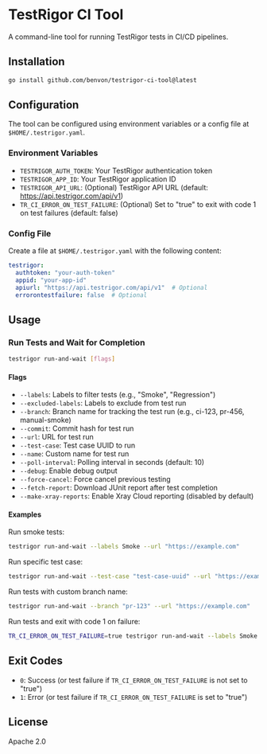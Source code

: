 # TestRigor CI Tool

A command-line tool for running TestRigor tests in CI/CD pipelines.

## Installation

```bash
go install github.com/benvon/testrigor-ci-tool@latest
```

## Configuration

The tool can be configured using environment variables or a config file at `$HOME/.testrigor.yaml`.

### Environment Variables

- `TESTRIGOR_AUTH_TOKEN`: Your TestRigor authentication token
- `TESTRIGOR_APP_ID`: Your TestRigor application ID
- `TESTRIGOR_API_URL`: (Optional) TestRigor API URL (default: https://api.testrigor.com/api/v1)
- `TR_CI_ERROR_ON_TEST_FAILURE`: (Optional) Set to "true" to exit with code 1 on test failures (default: false)

### Config File

Create a file at `$HOME/.testrigor.yaml` with the following content:

```yaml
testrigor:
  authtoken: "your-auth-token"
  appid: "your-app-id"
  apiurl: "https://api.testrigor.com/api/v1"  # Optional
  errorontestfailure: false  # Optional
```

## Usage

### Run Tests and Wait for Completion

```bash
testrigor run-and-wait [flags]
```

#### Flags

- `--labels`: Labels to filter tests (e.g., "Smoke", "Regression")
- `--excluded-labels`: Labels to exclude from test run
- `--branch`: Branch name for tracking the test run (e.g., ci-123, pr-456, manual-smoke)
- `--commit`: Commit hash for test run
- `--url`: URL for test run
- `--test-case`: Test case UUID to run
- `--name`: Custom name for test run
- `--poll-interval`: Polling interval in seconds (default: 10)
- `--debug`: Enable debug output
- `--force-cancel`: Force cancel previous testing
- `--fetch-report`: Download JUnit report after test completion
- `--make-xray-reports`: Enable Xray Cloud reporting (disabled by default)

#### Examples

Run smoke tests:
```bash
testrigor run-and-wait --labels Smoke --url "https://example.com"
```

Run specific test case:
```bash
testrigor run-and-wait --test-case "test-case-uuid" --url "https://example.com"
```

Run tests with custom branch name:
```bash
testrigor run-and-wait --branch "pr-123" --url "https://example.com"
```

Run tests and exit with code 1 on failure:
```bash
TR_CI_ERROR_ON_TEST_FAILURE=true testrigor run-and-wait --labels Smoke
```

## Exit Codes

- `0`: Success (or test failure if `TR_CI_ERROR_ON_TEST_FAILURE` is not set to "true")
- `1`: Error (or test failure if `TR_CI_ERROR_ON_TEST_FAILURE` is set to "true")

## License

Apache 2.0